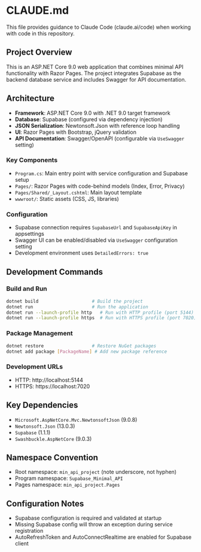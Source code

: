 # CLAUDE.md

This file provides guidance to Claude Code (claude.ai/code) when working with code in this repository.

## Project Overview

This is an ASP.NET Core 9.0 web application that combines minimal API functionality with Razor Pages. The project integrates Supabase as the backend database service and includes Swagger for API documentation.

## Architecture

- **Framework**: ASP.NET Core 9.0 with .NET 9.0 target framework
- **Database**: Supabase (configured via dependency injection)
- **JSON Serialization**: Newtonsoft.Json with reference loop handling
- **UI**: Razor Pages with Bootstrap, jQuery validation
- **API Documentation**: Swagger/OpenAPI (configurable via `UseSwagger` setting)

### Key Components

- `Program.cs`: Main entry point with service configuration and Supabase setup
- `Pages/`: Razor Pages with code-behind models (Index, Error, Privacy)
- `Pages/Shared/_Layout.cshtml`: Main layout template
- `wwwroot/`: Static assets (CSS, JS, libraries)

### Configuration

- Supabase connection requires `SupabaseUrl` and `SupabaseApiKey` in appsettings
- Swagger UI can be enabled/disabled via `UseSwagger` configuration setting
- Development environment uses `DetailedErrors: true`

## Development Commands

### Build and Run
```bash
dotnet build                    # Build the project
dotnet run                      # Run the application
dotnet run --launch-profile http   # Run with HTTP profile (port 5144)
dotnet run --launch-profile https  # Run with HTTPS profile (port 7020)
```

### Package Management
```bash
dotnet restore                  # Restore NuGet packages
dotnet add package [PackageName] # Add new package reference
```

### Development URLs
- HTTP: http://localhost:5144
- HTTPS: https://localhost:7020

## Key Dependencies

- `Microsoft.AspNetCore.Mvc.NewtonsoftJson` (9.0.8)
- `Newtonsoft.Json` (13.0.3)
- `Supabase` (1.1.1)
- `Swashbuckle.AspNetCore` (9.0.3)

## Namespace Convention

- Root namespace: `min_api_project` (note underscore, not hyphen)
- Program namespace: `Supabase_Minimal_API`
- Pages namespace: `min_api_project.Pages`

## Configuration Notes

- Supabase configuration is required and validated at startup
- Missing Supabase config will throw an exception during service registration
- AutoRefreshToken and AutoConnectRealtime are enabled for Supabase client